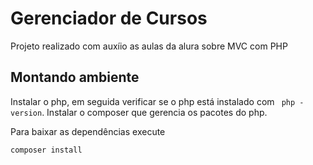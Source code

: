 # Gerenciador de Cursos

Projeto realizado com auxíio as aulas da alura sobre MVC com PHP


## Montando ambiente

Instalar o php, em seguida verificar se o php está instalado com ``` php -version```.
Instalar o composer que gerencia os pacotes do php.

Para baixar as dependências execute
```bash
composer install
```

